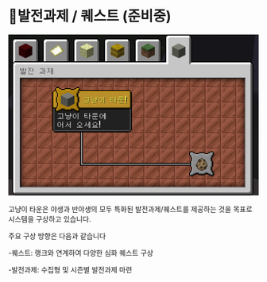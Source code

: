 # 🐹발전과제 / 퀘스트 (준비중)



![커스텀 발전과제 ](<../../.gitbook/assets/image (1) (1).png>)

고냥이 타운은 야생과 반야생의 모두 특화된 발전과제/퀘스트를 제공하는 것을 목표로 시스템을 구상하고 있습니다.&#x20;

주요 구상 방향은 다음과 같습니다

\-퀘스트: 랭크와 연계하여 다양한 심화 퀘스트 구상

\-발전과제: 수집형 및 시즌별 발전과제 마련
